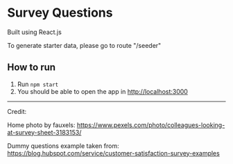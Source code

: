 # Survey Questions

Built using React.js

To generate starter data, please go to route "/seeder"

## How to run

1. Run `npm start`
2. You should be able to open the app in [http://localhost:3000](http://localhost:3000)

<hr>
Credit:

Home photo by fauxels: https://www.pexels.com/photo/colleagues-looking-at-survey-sheet-3183153/

Dummy questions example taken from: https://blog.hubspot.com/service/customer-satisfaction-survey-examples
